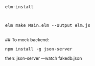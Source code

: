 <pre>elm-install</pre>
</br>
<pre>elm make Main.elm --output elm.js</pre>
</br>
##
To mock backend:
<pre>npm install -g json-server </pre>
then:
json-server --watch fakedb.json